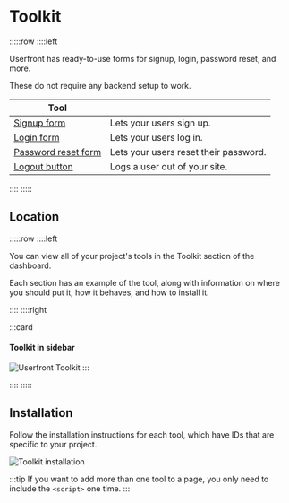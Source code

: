 # Toolkit

:::::row
::::left

Userfront has ready-to-use forms for signup, login, password reset, and more.

These do not require any backend setup to work.

| Tool                                             |                                       |
| ------------------------------------------------ | ------------------------------------- |
| [Signup form](/guide/toolkit/signup.html)        | Lets your users sign up.              |
| [Login form](/guide/toolkit/login.html)          | Lets your users log in.               |
| [Password reset form](/guide/toolkit/reset.html) | Lets your users reset their password. |
| [Logout button](/guide/toolkit/logout.html)      | Logs a user out of your site.         |

::::
:::::

## Location

:::::row
::::left

You can view all of your project's tools in the Toolkit section of the dashboard.

Each section has an example of the tool, along with information on where you should put it, how it behaves, and how to install it.

::::
::::right

:::card

#### Toolkit in sidebar

![Userfront Toolkit](https://res.cloudinary.com/component/image/upload/v1602535900/permanent/toolkit-sidebar.png)
:::

::::
:::::

## Installation

Follow the installation instructions for each tool, which have IDs that are specific to your project.

![Toolkit installation](https://res.cloudinary.com/component/image/upload/v1602536076/permanent/toolkit-installation.png)

:::tip
If you want to add more than one tool to a page, you only need to include the `<script>` one time.
:::
